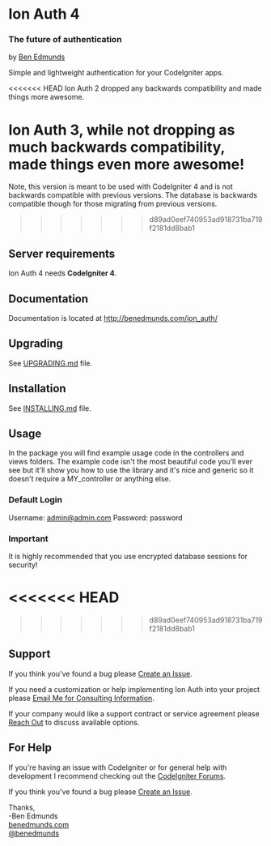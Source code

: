 # Ion Auth 4
### The future of authentication
by [Ben Edmunds](http://benedmunds.com)

Simple and lightweight authentication for your CodeIgniter apps.

<<<<<<< HEAD
Ion Auth 2 dropped any backwards compatibility and made things more
awesome.

Ion Auth 3, while not dropping as much backwards compatibility, made things
even more awesome!
=======
Note, this version is meant to be used with CodeIgniter 4 and is not backwards compatible with previous versions.  The database is backwards compatible though for those migrating from previous versions.
>>>>>>> d89ad0eef740953ad918731ba719f2181dd8bab1

## Server requirements
Ion Auth 4 needs **CodeIgniter 4**.

## Documentation
Documentation is located at http://benedmunds.com/ion_auth/

## Upgrading
See [UPGRADING.md](UPGRADING.md) file.

## Installation
See [INSTALLING.md](INSTALLING.md) file.

## Usage
In the package you will find example usage code in the controllers and views
folders.  The example code isn't the most beautiful code you'll ever see but
it'll show you how to use the library and it's nice and generic so it doesn't
require a MY_controller or anything else.

### Default Login
Username: admin@admin.com
Password: password


### Important
It is highly recommended that you use encrypted database sessions for security!


<<<<<<< HEAD
=======

>>>>>>> d89ad0eef740953ad918731ba719f2181dd8bab1
## Support
If you think you've found a bug please [Create an Issue](https://github.com/benedmunds/CodeIgniter-Ion-Auth/issues).

If you need a customization or help implementing Ion Auth into your project please [Email Me for Consulting Information](mailto:ionauth_consulting@benedmunds.com).

If your company would like a support contract or service agreement please [Reach Out](mailto:ionauth_support_contract@benedmunds.com) to discuss available options.


## For Help
If you're having an issue with CodeIgniter or for general help with development I recommend checking out the [CodeIgniter Forums](http://forum.codeigniter.com).

If you think you've found a bug please [Create an Issue](https://github.com/benedmunds/CodeIgniter-Ion-Auth/issues).


Thanks,    
-Ben Edmunds       
 [benedmunds.com](http://benedmunds.com)  
 [@benedmunds](http://twitter.com/benedmunds)   

